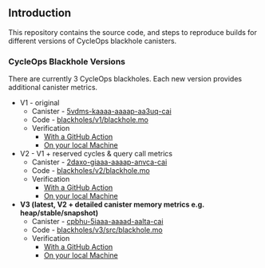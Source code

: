 ## Introduction

This repository contains the source code, and steps to reproduce builds for different versions of CycleOps blackhole canisters.


### CycleOps Blackhole Versions

There are currently 3 CycleOps blackholes. Each new version provides additional canister metrics.

* V1 - original
  * Canister - [5vdms-kaaaa-aaaap-aa3uq-cai](https://dashboard.internetcomputer.org/canister/5vdms-kaaaa-aaaap-aa3uq-cai)
  * Code - [blackholes/v1/blackhole.mo](./blackholes/v1/blackhole.mo)
  * Verification
    * [With a GitHub Action](./blackholes/v1/readme.md#easy-mode-use-a-gh-action)
    * [On your local Machine](./blackholes/v1/readme.md#alternative-verify-on-your-local-machine)
* V2 - V1 + reserved cycles & query call metrics
  * Canister - [2daxo-giaaa-aaaap-anvca-cai](https://dashboard.internetcomputer.org/canister/2daxo-giaaa-aaaap-anvca-cai)
  * Code - [blackholes/v2/blackhole.mo](./blackholes/v2/blackhole.mo)
  * Verification
    * [With a GitHub Action](./blackholes/v2/readme.md#easy-mode-use-a-gh-action)
    * [On your local Machine](./blackholes/v2/readme.md#alternative-verify-on-your-local-machine)
* **V3 (latest, V2 + detailed canister memory metrics e.g. heap/stable/snapshot)**
  * Canister - [cpbhu-5iaaa-aaaad-aalta-cai](https://dashboard.internetcomputer.org/canister/cpbhu-5iaaa-aaaad-aalta-cai)
  * Code - [blackholes/v3/src/blackhole.mo](./blackholes/v3/src/blackhole.mo)
  * Verification
    * [With a GitHub Action](./blackholes/v3/readme.md#easy-mode-use-a-gh-action)
    * [On your local Machine](./blackholes/v3/readme.md#alternative-verify-on-your-local-machine)